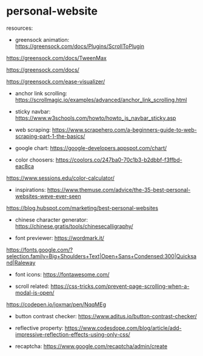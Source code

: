 # personal-website

resources:

- greensock animation: https://greensock.com/docs/Plugins/ScrollToPlugin

https://greensock.com/docs/TweenMax

https://greensock.com/docs/

https://greensock.com/ease-visualizer/

- anchor link scrolling: https://scrollmagic.io/examples/advanced/anchor_link_scrolling.html

- sticky navbar: https://www.w3schools.com/howto/howto_js_navbar_sticky.asp

- web scraping: https://www.scrapehero.com/a-beginners-guide-to-web-scraping-part-1-the-basics/

- google chart: https://google-developers.appspot.com/chart/

- color choosers: https://coolors.co/247ba0-70c1b3-b2dbbf-f3ffbd-eac8ca

https://www.sessions.edu/color-calculator/

- inspirations: https://www.themuse.com/advice/the-35-best-personal-websites-weve-ever-seen

https://blog.hubspot.com/marketing/best-personal-websites

- chinese character generator: https://chinese.gratis/tools/chinesecalligraphy/

- font previewer: https://wordmark.it/

https://fonts.google.com/?selection.family=Big+Shoulders+Text|Open+Sans+Condensed:300|Quicksand|Raleway

- font icons: https://fontawesome.com/

- scroll related: https://css-tricks.com/prevent-page-scrolling-when-a-modal-is-open/

https://codepen.io/joxmar/pen/NqqMEg

- button contrast checker: https://www.aditus.io/button-contrast-checker/

- reflective property: https://www.codesdope.com/blog/article/add-impressive-reflection-effects-using-only-css/

- recaptcha: https://www.google.com/recaptcha/admin/create